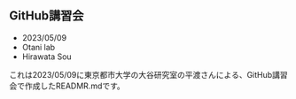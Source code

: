 ## GitHub講習会 
* 2023/05/09
* Otani lab
* Hirawata Sou

これは2023/05/09に東京都市大学の大谷研究室の平渡さんによる、GitHub講習会で作成したREADMR.mdです。